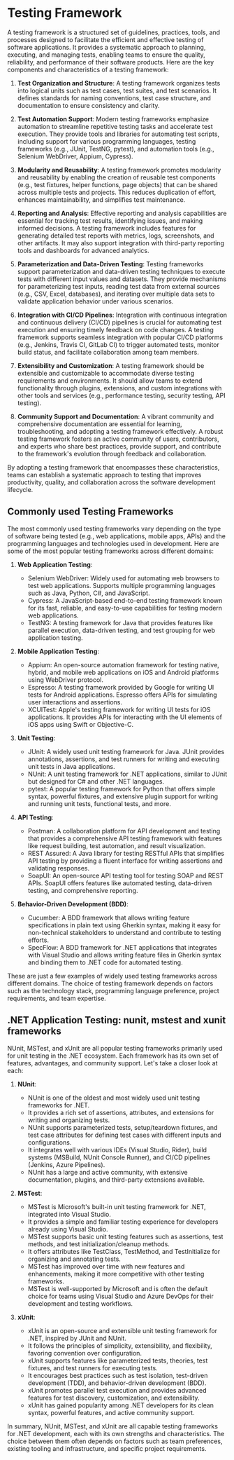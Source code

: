 # Testing Framework

A testing framework is a structured set of guidelines, practices, tools, and processes designed to facilitate the efficient and effective testing of software applications. It provides a systematic approach to planning, executing, and managing tests, enabling teams to ensure the quality, reliability, and performance of their software products. Here are the key components and characteristics of a testing framework:

1. **Test Organization and Structure**: A testing framework organizes tests into logical units such as test cases, test suites, and test scenarios. It defines standards for naming conventions, test case structure, and documentation to ensure consistency and clarity.

2. **Test Automation Support**: Modern testing frameworks emphasize automation to streamline repetitive testing tasks and accelerate test execution. They provide tools and libraries for automating test scripts, including support for various programming languages, testing frameworks (e.g., JUnit, TestNG, pytest), and automation tools (e.g., Selenium WebDriver, Appium, Cypress).

3. **Modularity and Reusability**: A testing framework promotes modularity and reusability by enabling the creation of reusable test components (e.g., test fixtures, helper functions, page objects) that can be shared across multiple tests and projects. This reduces duplication of effort, enhances maintainability, and simplifies test maintenance.

4. **Reporting and Analysis**: Effective reporting and analysis capabilities are essential for tracking test results, identifying issues, and making informed decisions. A testing framework includes features for generating detailed test reports with metrics, logs, screenshots, and other artifacts. It may also support integration with third-party reporting tools and dashboards for advanced analytics.

5. **Parameterization and Data-Driven Testing**: Testing frameworks support parameterization and data-driven testing techniques to execute tests with different input values and datasets. They provide mechanisms for parameterizing test inputs, reading test data from external sources (e.g., CSV, Excel, databases), and iterating over multiple data sets to validate application behavior under various scenarios.

6. **Integration with CI/CD Pipelines**: Integration with continuous integration and continuous delivery (CI/CD) pipelines is crucial for automating test execution and ensuring timely feedback on code changes. A testing framework supports seamless integration with popular CI/CD platforms (e.g., Jenkins, Travis CI, GitLab CI) to trigger automated tests, monitor build status, and facilitate collaboration among team members.

7. **Extensibility and Customization**: A testing framework should be extensible and customizable to accommodate diverse testing requirements and environments. It should allow teams to extend functionality through plugins, extensions, and custom integrations with other tools and services (e.g., performance testing, security testing, API testing).

8. **Community Support and Documentation**: A vibrant community and comprehensive documentation are essential for learning, troubleshooting, and adopting a testing framework effectively. A robust testing framework fosters an active community of users, contributors, and experts who share best practices, provide support, and contribute to the framework's evolution through feedback and collaboration.

By adopting a testing framework that encompasses these characteristics, teams can establish a systematic approach to testing that improves productivity, quality, and collaboration across the software development lifecycle.


## Commonly used Testing Frameworks
The most commonly used testing frameworks vary depending on the type of software being tested (e.g., web applications, mobile apps, APIs) and the programming languages and technologies used in development. Here are some of the most popular testing frameworks across different domains:

1. **Web Application Testing**:
   - Selenium WebDriver: Widely used for automating web browsers to test web applications. Supports multiple programming languages such as Java, Python, C#, and JavaScript.
   - Cypress: A JavaScript-based end-to-end testing framework known for its fast, reliable, and easy-to-use capabilities for testing modern web applications.
   - TestNG: A testing framework for Java that provides features like parallel execution, data-driven testing, and test grouping for web application testing.

2. **Mobile Application Testing**:
   - Appium: An open-source automation framework for testing native, hybrid, and mobile web applications on iOS and Android platforms using WebDriver protocol.
   - Espresso: A testing framework provided by Google for writing UI tests for Android applications. Espresso offers APIs for simulating user interactions and assertions.
   - XCUITest: Apple's testing framework for writing UI tests for iOS applications. It provides APIs for interacting with the UI elements of iOS apps using Swift or Objective-C.

3. **Unit Testing**:
   - JUnit: A widely used unit testing framework for Java. JUnit provides annotations, assertions, and test runners for writing and executing unit tests in Java applications.
   - NUnit: A unit testing framework for .NET applications, similar to JUnit but designed for C# and other .NET languages.
   - pytest: A popular testing framework for Python that offers simple syntax, powerful fixtures, and extensive plugin support for writing and running unit tests, functional tests, and more.

4. **API Testing**:
   - Postman: A collaboration platform for API development and testing that provides a comprehensive API testing framework with features like request building, test automation, and result visualization.
   - REST Assured: A Java library for testing RESTful APIs that simplifies API testing by providing a fluent interface for writing assertions and validating responses.
   - SoapUI: An open-source API testing tool for testing SOAP and REST APIs. SoapUI offers features like automated testing, data-driven testing, and comprehensive reporting.

5. **Behavior-Driven Development (BDD)**:
   - Cucumber: A BDD framework that allows writing feature specifications in plain text using Gherkin syntax, making it easy for non-technical stakeholders to understand and contribute to testing efforts.
   - SpecFlow: A BDD framework for .NET applications that integrates with Visual Studio and allows writing feature files in Gherkin syntax and binding them to .NET code for automated testing.

These are just a few examples of widely used testing frameworks across different domains. The choice of testing framework depends on factors such as the technology stack, programming language preference, project requirements, and team expertise.


## .NET Application Testing: nunit, mstest and xunit frameworks

NUnit, MSTest, and xUnit are all popular testing frameworks primarily used for unit testing in the .NET ecosystem. Each framework has its own set of features, advantages, and community support. Let's take a closer look at each:

1. **NUnit**:
   - NUnit is one of the oldest and most widely used unit testing frameworks for .NET.
   - It provides a rich set of assertions, attributes, and extensions for writing and organizing tests.
   - NUnit supports parameterized tests, setup/teardown fixtures, and test case attributes for defining test cases with different inputs and configurations.
   - It integrates well with various IDEs (Visual Studio, Rider), build systems (MSBuild, NUnit Console Runner), and CI/CD pipelines (Jenkins, Azure Pipelines).
   - NUnit has a large and active community, with extensive documentation, plugins, and third-party extensions available.

2. **MSTest**:
   - MSTest is Microsoft's built-in unit testing framework for .NET, integrated into Visual Studio.
   - It provides a simple and familiar testing experience for developers already using Visual Studio.
   - MSTest supports basic unit testing features such as assertions, test methods, and test initialization/cleanup methods.
   - It offers attributes like TestClass, TestMethod, and TestInitialize for organizing and annotating tests.
   - MSTest has improved over time with new features and enhancements, making it more competitive with other testing frameworks.
   - MSTest is well-supported by Microsoft and is often the default choice for teams using Visual Studio and Azure DevOps for their development and testing workflows.

3. **xUnit**:
   - xUnit is an open-source and extensible unit testing framework for .NET, inspired by JUnit and NUnit.
   - It follows the principles of simplicity, extensibility, and flexibility, favoring convention over configuration.
   - xUnit supports features like parameterized tests, theories, test fixtures, and test runners for executing tests.
   - It encourages best practices such as test isolation, test-driven development (TDD), and behavior-driven development (BDD).
   - xUnit promotes parallel test execution and provides advanced features for test discovery, customization, and extensibility.
   - xUnit has gained popularity among .NET developers for its clean syntax, powerful features, and active community support.

In summary, NUnit, MSTest, and xUnit are all capable testing frameworks for .NET development, each with its own strengths and characteristics. The choice between them often depends on factors such as team preferences, existing tooling and infrastructure, and specific project requirements.
